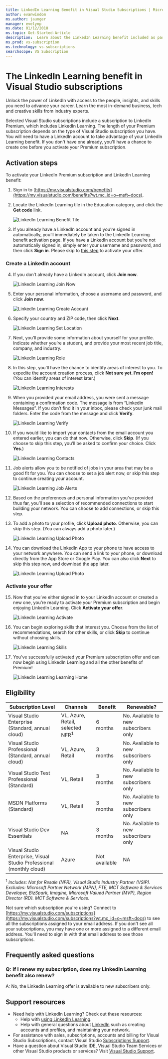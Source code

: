 ```yaml
---
title: LinkedIn Learning Benefit in Visual Studio Subscriptions | Microsoft Docs
author: evanwindom
ms.author: jaunger
manager: evelynp
ms.date: 01/12/2018
ms.topic: Get-Started-Article
description:  Learn about the LinkedIn Learning benefit included as part of a LinkedIn Premium subscription included in selected Visual Studio subscriptions. 
ms.prod: vs-subscription
ms.technology: vs-subscriptions
searchscope: VS Subscription
---
```


# The LinkedIn Learning benefit in Visual Studio subscriptions

Unlock the power of LinkedIn with access to the people, insights, and skills you need to advance your career.  Learn the most in-demand business, tech and creative skills from industry experts.

Selected Visual Studio subscriptions include a subscription to LinkedIn Premium, which includes LinkedIn Learning.  The length of your Premium subscription depends on the type of Visual Studio subscription you have.
You will need to have a LinkedIn account to take advantage of your LinkedIn Learning benefit.  If you don't have one already, you'll have a chance to create one before you activate your Premium subscription.  

## Activation steps
To activate your LinkedIn Premium subscription and LinkedIn Learning benefit:
1. Sign in to [https://my.visualstudio.com/benefits](https://my.visualstudio.com/benefits?wt.mc_id=o~msft~docs).

2. Locate the LinkedIn Learning tile in the Education category, and click the **Get code** link.

    ![LinkedIn Learning Benefit Tile](_img\vs-linkedin\vs-linkedin-3-month-tile.png)


3. If you already have a LinkedIn account and you’re signed in automatically, you’ll immediately be taken to the LinkedIn Learning benefit activation page.  If you have a LinkedIn account but you’re not automatically signed in, simply enter your username and password, and then click **Sign in**.  Please skip to [this step](#activate-your-offer) to activate your offer.

### Create a LinkedIn account
4. If you don’t already have a LinkedIn account, click **Join now**.  

    ![LinkedIn Learning Join Now](_img\vs-linkedin\vs-linkedin-join-now.png)

5. Enter your personal information, choose a username and password, and click **Join now**. 

    ![LinkedIn Learning Create Account](_img\vs-linkedin\vs-linkedin-create-account.png)

6. Specify your country and ZIP code, then click **Next**.  

    ![LinkedIn Learning Set Location](_img\vs-linkedin\vs-linkedin-set-location.png)

7. Next, you’ll provide some information about yourself for your profile.  Indicate whether you’re a student, and provide your most recent job title, company, and industry. 

    ![LinkedIn Learning Role](_img\vs-linkedin\vs-linkedin-role.png)

8. In this step, you’ll have the chance to identify areas of interest to you.  To expedite the account creation process, click **Not sure yet.  I’m open!**  (You can identify areas of interest later.)

    ![LinkedIn Learning Interests](_img\vs-linkedin\vs-linkedin-interests.png)

9.	When you provided your email address, you were sent a message containing a confirmation code.  The message is from “Linkedin Messages”.  If you don’t find it in your inbox, please check your junk mail folders.  Enter the code from the message and click **Verify**.  

    ![LinkedIn Learning Verify](_img\vs-linkedin\vs-linkedin-verify.png)

10.	If you would like to import your contacts from the email account you entered earlier, you can do that now.  Otherwise, click **Skip**. (If you choose to skip this step, you’ll be asked to confirm your choice.  Click **Yes**.)

    ![LinkedIn Learning Contacts](_img\vs-linkedin\vs-linkedin-contacts.png)

11.	Job alerts allow you to be notified of jobs in your area that may be a good fit for you.  You can choose to set a job alert now, or skip this step to continue creating your account.  

    ![LinkedIn Learning Job Alerts](_img\vs-linkedin\vs-linkedin-job-alerts.png)

12.	Based on the preferences and personal information you’ve provided thus far, you’ll see a selection of recommended connections to start building your network.  You can choose to add connections, or skip this step.  

13.	To add a photo to your profile, click **Upload photo**.  Otherwise, you can skip this step.  (You can always add a photo later.)

    ![LinkedIn Learning Upload Photo](_img\vs-linkedin\vs-linkedin-photo.png)

14.	You can download the LinkedIn App to your phone to have access to your network anywhere.  You can send a link to your phone, or download directly from the App Store or Google Play.  You can also click **Next** to skip this step now, and download the app later.  

    ![LinkedIn Learning Upload Photo](_img\vs-linkedin\vs-linkedin-app.png)

### Activate your offer
15.	Now that you’ve either signed in to your LinkedIn account or created a new one, you’re ready to activate your Premium subscription and begin enjoying LinkedIn Learning.  Click **Activate your offer**. 

    ![LinkedIn Learning Activate](_img\vs-linkedin\vs-linkedin-Activate1.png)


16.	You can begin exploring skills that interest you.  Choose from the list of recommendations, search for other skills, or click **Skip** to continue without choosing skills. 

    ![LinkedIn Learning Skills](_img\vs-linkedin\vs-linkedin-skills.png)

17.	You’ve successfully activated your Premium subscription offer and can now begin using LinkedIn Learning and all the other benefits of Premium!

    ![LinkedIn Learning Learning Home](_img\vs-linkedin\vs-linkedin-learning-home.png)

## Eligibility
| Subscription Level                                                 |     Channels                                            | Benefit                                                          | Renewable?    |
|--------------------------------------------------------------------|---------------------------------------------------------|------------------------------------------------------------------|---------------|
| Visual Studio Enterprise (Standard, annual cloud)   | VL, Azure, Retail,  selected NFR<sup>1</sup> | 6 months       |  No.  Available to new subscribers only          |
| Visual Studio Professional (Standard, annual cloud) | VL, Azure, Retail                                       | 3 months                                                            |No.  Available to new subscribers only         |
| Visual Studio Test Professional (Standard)                         | VL, Retail                                              | 3 months                                             |  No.  Available to new subscribers only         |
| MSDN Platforms (Standard)                                          | VL, Retail                                              | 3 months                                              | No.  Available to new subscribers only         |
| Visual Studio Dev Essentials | NA  | 3 months |No.  Available to new subscribers only |
| Visual Studio Enterprise, Visual Studio Professional (monthly cloud) | Azure                                       | Not available                                                           |NA|

<sup>1</sup>  *Includes:  Not for Resale (NFR), Visual Studio Industry Partner (VSIP).  Excludes:  Microsoft Partner Network (MPN), FTE, MCT Software & Services Developer, BizSpark, Imagine, Microsoft Valued Partner (MVP), Region Director (RD).  MCT Software & Services.*



Not sure which subscription you're using?  Connect to [https://my.visualstudio.com/subscriptions](https://my.visualstudio.com/subscriptions?wt.mc_id=o~msft~docs) to see all the subscriptions assigned to your email address. If you don't see all your subscriptions, you may have one or more assigned to a different email address.  You'll need to sign in with that email address to see those subscriptions. 

## Frequently asked questions
### Q: If I renew my subscription, does my LinkedIn Learning benefit also renew?
A:  No, the LinkedIn Learning offer is available to new subscribers only. 

## Support resources
-  Need help with LinkedIn Learning?  Check out these resources:
    - Help with [using LinkedIn Learning](https://www.linkedin.com/help/learning).
    - Help with general questions about [LinkedIn](https://www.linkedin.com/help/linkedin) such as creating accounts and profiles, and maintaining your network.
-  For assistance with sales, subscriptions, accounts and billing for Visual Studio Subscriptions, contact Visual Studio [Subscriptions Support](https://www.visualstudio.com/subscriptions/support/).
-  Have a question about Visual Studio IDE, Visual Studio Team Services or other Visual Studio products or services?  Visit [Visual Studio Support](https://www.visualstudio.com/support/).    